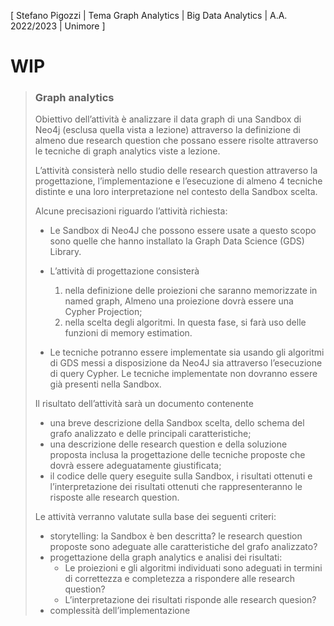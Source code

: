 [ Stefano Pigozzi | Tema Graph Analytics | Big Data Analytics | A.A. 2022/2023 | Unimore ]

# WIP

> ### Graph analytics
> 
> Obiettivo dell’attività è analizzare il data graph di una Sandbox di Neo4j (esclusa quella vista a lezione) attraverso la definizione di almeno due research question che possano essere risolte attraverso le tecniche di graph analytics viste a lezione. 
> 
> L’attività consisterà nello studio delle research question attraverso la progettazione, l’implementazione e l’esecuzione di almeno 4 tecniche distinte e una loro interpretazione nel contesto della Sandbox scelta.
> 
> Alcune precisazioni riguardo l’attività richiesta:
> 
> * Le Sandbox di Neo4J che possono essere usate a questo scopo sono quelle che hanno installato la Graph Data Science (GDS) Library.
> * L’attività di progettazione consisterà 
>   1. nella definizione delle proiezioni che saranno memorizzate in named graph, Almeno una proiezione dovrà essere una Cypher Projection;
>   2. nella scelta degli algoritmi. In questa fase, si farà uso delle funzioni di memory estimation.
> 
> * Le tecniche potranno essere implementate sia usando gli algoritmi di GDS messi a disposizione da Neo4J sia attraverso l’esecuzione di query Cypher. Le tecniche implementate non dovranno essere già presenti nella Sandbox.
> 
> Il risultato dell’attività sarà un documento contenente
> 
> * una breve descrizione della Sandbox scelta, dello schema del grafo analizzato e delle principali caratteristiche;
> * una descrizione delle research question e della soluzione proposta inclusa la progettazione delle tecniche proposte che dovrà essere adeguatamente giustificata;
> * il codice delle query eseguite sulla Sandbox, i risultati ottenuti e l’interpretazione dei risultati ottenuti che rappresenteranno le risposte alle research question.
> 
> Le attività verranno valutate sulla base dei seguenti criteri:
> 
> * storytelling: la Sandbox è ben descritta? le research question proposte sono adeguate alle caratteristiche del grafo analizzato?
> * progettazione della graph analytics e analisi dei risultati: 
>   * Le proiezioni e gli algoritmi individuati sono adeguati in termini di correttezza e completezza a rispondere alle research question? 
>   * L’interpretazione dei risultati risponde alle research quesion?
> * complessità dell’implementazione
